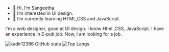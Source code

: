 - 👋 Hi, I’m Sangeetha.
- 👀 I’m interested in UI design.
- 🌱 I’m currently learning HTML,CSS and JavaScript.

I'm a web designer, good at UI design. I  know Html ,CSS, JavaScript.  I have an experience in E-pub job. Now, I am looking for a job. 
<!--- 
kadir12386/kadir12386 is a ✨ special ✨ repository because its `README.md` (this file) appears on your GitHub profile.
You can click the Preview link to take a look at your changes.
--->
![kadir12386 GitHub stats](https://github-readme-stats.vercel.app/api?username=kadir12386&theme=radical)
![Top Langs](https://github-readme-stats.vercel.app/api/top-langs/?username=kadir12386&theme=dark)
